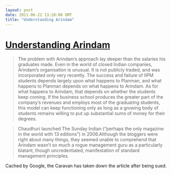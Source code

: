```yaml
---
layout: post
date: 2011-06-22 13:28:08 GMT
title: "Understanding Arindam"
---
```

# [Understanding Arindam](http://webcache.googleusercontent.com/search?q=cache:H7wAJhNUY9QJ:www.caravanmagazine.in/Story.aspx%3FStoryStyle%3DFullStory%26Storyid%3D717)

> The problem with Arindam’s approach lay deeper than the salaries his graduates made. Even in the world of closed Indian companies, Arindam’s organisation is unusual. It is not publicly traded, and was incorporated only very recently. The success and failure of IIPM students depends largely upon what happens to Planman, and what happens to Planman depends on what happens to Arindam. As for what happens to Arindam, that depends on whether the students keep coming. If the business school produces the greater part of the company’s revenues and employs most of the graduating students, this model can keep functioning only as long as a growing body of students remains willing to put up substantial sums of money for their degrees. 

> 

> Chaudhuri launched The Sunday Indian (“perhaps the only magazine in the world with 13 editions”) in 2006.Although the bloggers were right about many things, they seemed unable to comprehend that Arindam wasn’t so much a rogue management guru as a particularly blatant, though uncredentialed, manifestation of standard management principles.



Cached by Google, the Caravan has taken down the article after being sued.
